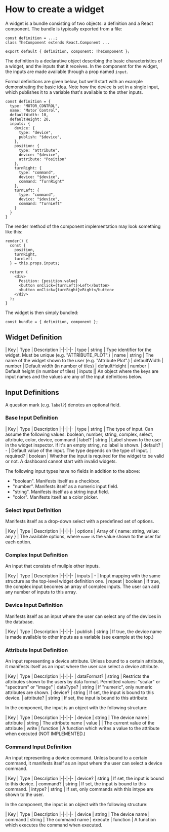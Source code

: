 # How to create a widget

A widget is a bundle consisting of two objects: a definition and a React component. The bundle is typically exported from a file:

    const definition = ...;
    class TheComponent extends React.Component ...

    export default { definition, component: TheComponent };

The definition is a declarative object describing the basic characteristics of a widget, and the inputs that it receives. In the component for the widget, the inputs are made available through a prop named `input`.

Formal definitions are given below, but we'll start with an example demonstrating the basic idea. Note how the device is set in a single input, which publishes it to a variable that's available to the other inputs.

    const definition = {
      type: "MOTOR_CONTROL",
      name: "Motor Control",
      defaultWidth: 10,
      defaultHeight: 20,
      inputs: {
        device: {
          type: "device",
          publish: "$device",
        },
        position: {
          type: "attribute",
          device: "$device",
          attribute: "Position"
        },
        turnRight: {
          type: "command",
          device: "$device",
          command: "TurnRight"
        },
        turnLeft: {
          type: "command",
          device: "$device",
          command: "TurnLeft"
        }
      }
    }

The render method of the component implementation may look something like this:

    render() {
      const {
        position,
        turnRight,
        turnLeft
      } = this.props.inputs;

      return (
        <div>
          Position: {position.value}
          <button onClick={turnLeft}>Left</button>
          <button onClick={turnRight}>Right</button>
        </div>
      );
    }

The widget is then simply bundled:

    const bundle = { definition, component };

## Widget Definition

| Key | Type | Description
|-|-|-|-
| type | string | Type identifier for the widget. Must be unique (e.g. "ATTRIBUTE_PLOT".)
| name | string | The name of the widget shown to the user (e.g. "Attribute Plot".)
| defaultWidth | number | Default width (in number of tiles)
| defaultHeight | number | Default height (in number of tiles)
| inputs || An object where the keys are input names and the values are any of the input definitions below.

## Input Definitions

A question mark (e.g. `label?`) denotes an optional field.

### Base Input Definition
| Key | Type | Description
|-|-|-|-
| type | string | The type of input. Can assume the following values: boolean, number, string, complex, select, attribute, color, device, command
| label? | string | Label shown to the user in the widget inspector. If it's an empty string, no label is shown.
| default? | - | Default value of the input. The type depends on the type of input.
| required? | boolean | Whether the input is required for the widget to be valid or not. A dashboard cannot start with invalid widgets.

The following input types have no fields in addition to the above:
* "boolean". Manifests itself as a checkbox.
* "number". Manifests itself as a numeric input field.
* "string". Manifests itself as a string input field.
* "color". Manifests itself as a color picker.

### Select Input Definition

Manifests itself as a drop-down select with a predefined set of options.

| Key | Type | Description
|-|-|-|-
| options | Array of { name: string, value: any } | The available options, where `name` is the value shown to the user for each option.

### Complex Input Definition

An input that consists of muliple other inputs.

| Key | Type | Description
|-|-|-|-
| inputs | - | Input mapping with the same structure as the top-level widget definition one.
| repeat | boolean | If true, the complex input becomes an array of complex inputs. The user can add any number of inputs to this array.

### Device Input Definition

Manifests itself as an input where the user can select any of the devices in the database.

| Key | Type | Description
|-|-|-|-
| publish | string | If true, the device name is made available to other inputs as a variable (see example at the top.)

### Attribute Input Definition

An input representing a device attribute. Unless bound to a certain attribute, it manifests itself as an input where the user can select a device attribute.

| Key | Type | Description
|-|-|-|-
| dataFormat? | string | Restricts the attributes shown to the users by data format. Permitted values: "scalar" or "spectrum" or "image"
| dataType? | string | If "numeric", only numeric attributes are shown.
| device? | string | If set, the input is bound to this device.
| attribute? | string | If set, the input is bound to this attribute.

In the component, the input is an object with the following structure:

| Key | Type | Description
|-|-|-|-
| device | string | The device name
| attribute | string | The attribute name
| value | | The current value of the attribute
| write | function | A function which writes a value to the attribute when executed (NOT IMPLEMENTED.)

### Command Input Definition

An input representing a device command. Unless bound to a certain command, it manifests itself as an input where the user can select a device command.

| Key | Type | Description
|-|-|-|-
| device? | string | If set, the input is bound to this device.
| command? | string | If set, the input is bound to this command.
| intype? | string | If set, only commands with this intype are shown to the user.

In the component, the input is an object with the following structure:

| Key | Type | Description
|-|-|-|-
| device | string | The device name
| command | string | The command name
| execute | function | A function which executes the command when executed.
